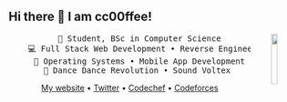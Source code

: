 ## Hi there 👋 I am cc00ffee!

<div align="center">
<img src="https://avatars.githubusercontent.com/u/24800958?v=4" width="15%" align="right" />
<pre>
    💼 Student, BSc in Computer Science
    💻 Full Stack Web Development • Reverse Engineering • Game Development
    📖 Operating Systems • Mobile App Development
    🎵 Dance Dance Revolution • Sound Voltex 
</pre>

[My website](https://hotlatte.me) •
[Twitter](https://twitter.com/_cc00ffee) •
[Codechef](https://www.codechef.com/users/cc0ffee) •
[Codeforces](https://codeforces.com/profile/cc00ffee)
  
</div>

